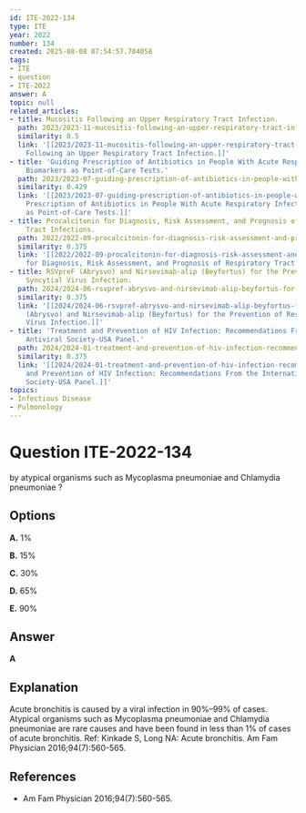 ```yaml
---
id: ITE-2022-134
type: ITE
year: 2022
number: 134
created: 2025-08-08 07:54:57.704058
tags:
- ITE
- question
- ITE-2022
answer: A
topic: null
related_articles:
- title: Mucositis Following an Upper Respiratory Tract Infection.
  path: 2023/2023-11-mucositis-following-an-upper-respiratory-tract-infection.md
  similarity: 0.5
  link: '[[2023/2023-11-mucositis-following-an-upper-respiratory-tract-infection|Mucositis
    Following an Upper Respiratory Tract Infection.]]'
- title: 'Guiding Prescription of Antibiotics in People With Acute Respiratory Infections:
    Biomarkers as Point-of-Care Tests.'
  path: 2023/2023-07-guiding-prescription-of-antibiotics-in-people-with-acute-res.md
  similarity: 0.429
  link: '[[2023/2023-07-guiding-prescription-of-antibiotics-in-people-with-acute-res|Guiding
    Prescription of Antibiotics in People With Acute Respiratory Infections: Biomarkers
    as Point-of-Care Tests.]]'
- title: Procalcitonin for Diagnosis, Risk Assessment, and Prognosis of Respiratory
    Tract Infections.
  path: 2022/2022-09-procalcitonin-for-diagnosis-risk-assessment-and-prognosis-of.md
  similarity: 0.375
  link: '[[2022/2022-09-procalcitonin-for-diagnosis-risk-assessment-and-prognosis-of|Procalcitonin
    for Diagnosis, Risk Assessment, and Prognosis of Respiratory Tract Infections.]]'
- title: RSVpreF (Abrysvo) and Nirsevimab-alip (Beyfortus) for the Prevention of Respiratory
    Syncytial Virus Infection.
  path: 2024/2024-06-rsvpref-abrysvo-and-nirsevimab-alip-beyfortus-for-the-preven.md
  similarity: 0.375
  link: '[[2024/2024-06-rsvpref-abrysvo-and-nirsevimab-alip-beyfortus-for-the-preven|RSVpreF
    (Abrysvo) and Nirsevimab-alip (Beyfortus) for the Prevention of Respiratory Syncytial
    Virus Infection.]]'
- title: 'Treatment and Prevention of HIV Infection: Recommendations From the International
    Antiviral Society-USA Panel.'
  path: 2024/2024-01-treatment-and-prevention-of-hiv-infection-recommendations-fr.md
  similarity: 0.375
  link: '[[2024/2024-01-treatment-and-prevention-of-hiv-infection-recommendations-fr|Treatment
    and Prevention of HIV Infection: Recommendations From the International Antiviral
    Society-USA Panel.]]'
topics:
- Infectious Disease
- Pulmonology
---
```


# Question ITE-2022-134

by atypical organisms such as Mycoplasma pneumoniae  and Chlamydia pneumoniae ?

## Options

**A.** 1%

**B.** 15%

**C.** 30%

**D.** 65%

**E.** 90%

## Answer

**A**

## Explanation

Acute bronchitis is caused by a viral infection in 90%–99% of cases. Atypical organisms such as
Mycoplasma pneumoniae  and Chlamydia pneumoniae  are rare causes and have been found in less than 1%
of cases of acute bronchitis.
Ref: Kinkade S, Long NA: Acute bronchitis. Am Fam Physician  2016;94(7):560-565.

## References

- Am Fam Physician  2016;94(7):560-565.
